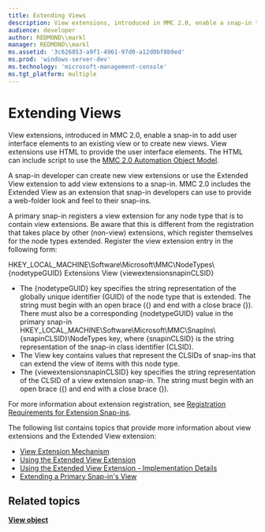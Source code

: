 ```yaml
---
title: Extending Views
description: View extensions, introduced in MMC 2.0, enable a snap-in to add user interface elements to an existing view or to create new views.
audience: developer
author: REDMOND\\markl
manager: REDMOND\\markl
ms.assetid: '3c626853-a9f1-4961-97d0-a12d0bf8b9ed'
ms.prod: 'windows-server-dev'
ms.technology: 'microsoft-management-console'
ms.tgt_platform: multiple
---
```


# Extending Views

View extensions, introduced in MMC 2.0, enable a snap-in to add user interface elements to an existing view or to create new views. View extensions use HTML to provide the user interface elements. The HTML can include script to use the [MMC 2.0 Automation Object Model](mmc-2-0-automation-object-model.md).

A snap-in developer can create new view extensions or use the Extended View extension to add view extensions to a snap-in. MMC 2.0 includes the Extended View as an extension that snap-in developers can use to provide a web-folder look and feel to their snap-ins.

A primary snap-in registers a view extension for any node type that is to contain view extensions. Be aware that this is different from the registration that takes place by other (non-view) extensions, which register themselves for the node types extended. Register the view extension entry in the following form:

HKEY\_LOCAL\_MACHINE\\Software\\Microsoft\\MMC\\NodeTypes\\ {nodetypeGUID} Extensions View {viewextensionsnapinCLSID}

-   The {nodetypeGUID} key specifies the string representation of the globally unique identifier (GUID) of the node type that is extended. The string must begin with an open brace ({) and end with a close brace (}). There must also be a corresponding {nodetypeGUID} value in the primary snap-in HKEY\_LOCAL\_MACHINE\\Software\\Microsoft\\MMC\\SnapIns\\{snapinCLSID}\\NodeTypes key, where {snapinCLSID} is the string representation of the snap-in class identifier (CLSID).
-   The View key contains values that represent the CLSIDs of snap-ins that can extend the view of items with this node type.
-   The {viewextensionsnapinCLSID} key specifies the string representation of the CLSID of a view extension snap-in. The string must begin with an open brace ({) and end with a close brace (}).

For more information about extension registration, see [Registration Requirements for Extension Snap-ins](registration-requirements-for-extension-snap-ins.md).

The following list contains topics that provide more information about view extensions and the Extended View extension:

-   [View Extension Mechanism](view-extension-mechanism.md)
-   [Using the Extended View Extension](using-the-extended-view-extension.md)
-   [Using the Extended View Extension - Implementation Details](using-the-extended-view-extension-implementation-details.md)
-   [Extending a Primary Snap-in's View](extending-a-primary-snap-ins-view.md)

## Related topics

<dl> <dt>

[**View object**](view-object.md)
</dt> </dl>

 

 




